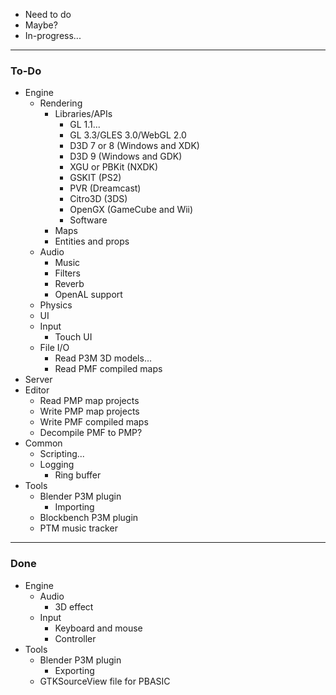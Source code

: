 - Need to do
- Maybe?
- In-progress...

---
### To-Do
- Engine
    - Rendering
        - Libraries/APIs
            - GL 1.1...
            - GL 3.3/GLES 3.0/WebGL 2.0
            - D3D 7 or 8 \(Windows and XDK\)
            - D3D 9 \(Windows and GDK\)
            - XGU or PBKit \(NXDK\)
            - GSKIT \(PS2\)
            - PVR \(Dreamcast\)
            - Citro3D \(3DS\)
            - OpenGX \(GameCube and Wii\)
            - Software
        - Maps
        - Entities and props
    - Audio
        - Music
        - Filters
        - Reverb
        - OpenAL support
    - Physics
    - UI
    - Input
        - Touch UI
    - File I/O
        - Read P3M 3D models...
        - Read PMF compiled maps
- Server
- Editor
    - Read PMP map projects
    - Write PMP map projects
    - Write PMF compiled maps
    - Decompile PMF to PMP?
- Common
    - Scripting...
    - Logging
        - Ring buffer
- Tools
    - Blender P3M plugin
        - Importing
    - Blockbench P3M plugin
    - PTM music tracker

---
### Done
- Engine
    - Audio
        - 3D effect
    - Input
        - Keyboard and mouse
        - Controller
- Tools
    - Blender P3M plugin
        - Exporting
    - GTKSourceView file for PBASIC
